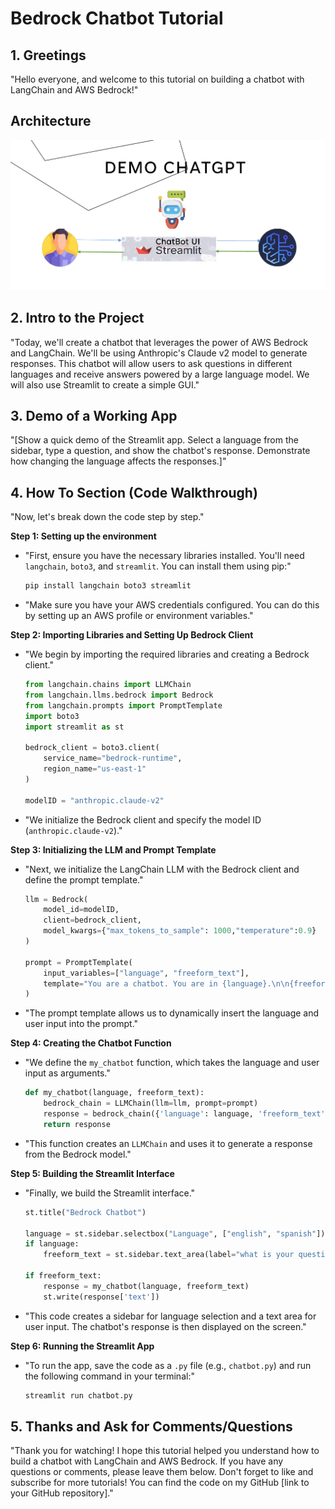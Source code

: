 # Bedrock Chatbot Tutorial

## 1. Greetings

"Hello everyone, and welcome to this tutorial on building a chatbot with LangChain and AWS Bedrock!"

## Architecture
![image info](./MyChatBot.png)

## 2. Intro to the Project

"Today, we'll create a chatbot that leverages the power of AWS Bedrock and LangChain. We'll be using Anthropic's Claude v2 model to generate responses. This chatbot will allow users to ask questions in different languages and receive answers powered by a large language model. We will also use Streamlit to create a simple GUI."

## 3. Demo of a Working App

"[Show a quick demo of the Streamlit app. Select a language from the sidebar, type a question, and show the chatbot's response. Demonstrate how changing the language affects the responses.]"

## 4. How To Section (Code Walkthrough)

"Now, let's break down the code step by step."

**Step 1: Setting up the environment**

* "First, ensure you have the necessary libraries installed. You'll need `langchain`, `boto3`, and `streamlit`. You can install them using pip:"

    ```bash
    pip install langchain boto3 streamlit
    ```

* "Make sure you have your AWS credentials configured. You can do this by setting up an AWS profile or environment variables."

**Step 2: Importing Libraries and Setting Up Bedrock Client**

* "We begin by importing the required libraries and creating a Bedrock client."

    ```python
    from langchain.chains import LLMChain
    from langchain.llms.bedrock import Bedrock
    from langchain.prompts import PromptTemplate
    import boto3
    import streamlit as st

    bedrock_client = boto3.client(
        service_name="bedrock-runtime",
        region_name="us-east-1"
    )

    modelID = "anthropic.claude-v2"
    ```

* "We initialize the Bedrock client and specify the model ID (`anthropic.claude-v2`)."

**Step 3: Initializing the LLM and Prompt Template**

* "Next, we initialize the LangChain LLM with the Bedrock client and define the prompt template."

    ```python
    llm = Bedrock(
        model_id=modelID,
        client=bedrock_client,
        model_kwargs={"max_tokens_to_sample": 1000,"temperature":0.9}
    )

    prompt = PromptTemplate(
        input_variables=["language", "freeform_text"],
        template="You are a chatbot. You are in {language}.\n\n{freeform_text}"
    )
    ```

* "The prompt template allows us to dynamically insert the language and user input into the prompt."

**Step 4: Creating the Chatbot Function**

* "We define the `my_chatbot` function, which takes the language and user input as arguments."

    ```python
    def my_chatbot(language, freeform_text):
        bedrock_chain = LLMChain(llm=llm, prompt=prompt)
        response = bedrock_chain({'language': language, 'freeform_text': freeform_text})
        return response
    ```

* "This function creates an `LLMChain` and uses it to generate a response from the Bedrock model."

**Step 5: Building the Streamlit Interface**

* "Finally, we build the Streamlit interface."

    ```python
    st.title("Bedrock Chatbot")

    language = st.sidebar.selectbox("Language", ["english", "spanish"])
    if language:
        freeform_text = st.sidebar.text_area(label="what is your question?", max_chars=100)

    if freeform_text:
        response = my_chatbot(language, freeform_text)
        st.write(response['text'])
    ```

* "This code creates a sidebar for language selection and a text area for user input. The chatbot's response is then displayed on the screen."

**Step 6: Running the Streamlit App**

* "To run the app, save the code as a `.py` file (e.g., `chatbot.py`) and run the following command in your terminal:"

    ```bash
    streamlit run chatbot.py
    ```

## 5. Thanks and Ask for Comments/Questions

"Thank you for watching! I hope this tutorial helped you understand how to build a chatbot with LangChain and AWS Bedrock. If you have any questions or comments, please leave them below. Don't forget to like and subscribe for more tutorials! You can find the code on my GitHub [link to your GitHub repository]."